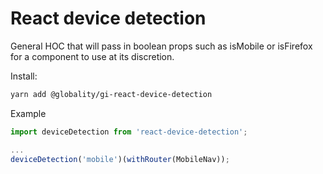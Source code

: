 React device detection
=======================
General HOC that will pass in boolean props such as isMobile or isFirefox for a component to use at its discretion. 

Install:

```bash
yarn add @globality/gi-react-device-detection 
```


Example

```javascript
import deviceDetection from 'react-device-detection';

...
deviceDetection('mobile')(withRouter(MobileNav));

```
